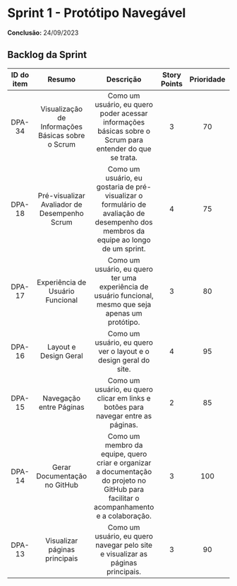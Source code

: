 # Sprint 1 - Protótipo Navegável

**Conclusão:** 24/09/2023

## Backlog da Sprint

| ID do item |                      Resumo                       |                                                               Descrição                                                                | Story Points | Prioridade |    Status    |
| :--------: | :-----------------------------------------------: | :------------------------------------------------------------------------------------------------------------------------------------: | :----------: | :--------: | :----------: |
|   DPA-34   | Visualização de Informações Básicas sobre o Scrum |                Como um usuário, eu quero poder acessar informações básicas sobre o Scrum para entender do que se trata.                |      3       |     70     | Concluído |
|   DPA-18   |   Pré-visualizar Avaliador de Desempenho Scrum    |  Como um usuário, eu gostaria de pré-visualizar o formulário de avaliação de desempenho dos membros da equipe ao longo de um sprint.   |      4       |     75     | Concluído |
|   DPA-17   |         Experiência de Usuário Funcional          |                Como um usuário, eu quero ter uma experiência de usuário funcional, mesmo que seja apenas um protótipo.                 |      3       |     80     | Concluído |
|   DPA-16   |               Layout e Design Geral               |                                    Como um usuário, eu quero ver o layout e o design geral do site.                                    |      4       |     95     |  Concluído   |
|   DPA-15   |              Navegação entre Páginas              |                           Como um usuário, eu quero clicar em links e botões para navegar entre as páginas.                            |      2       |     85     | Concluído |
|   DPA-14   |           Gerar Documentação no GitHub            | Como um membro da equipe, quero criar e organizar a documentação do projeto no GitHub para facilitar o acompanhamento e a colaboração. |      3       |    100     | Concluído |
|   DPA-13   |           Visualizar páginas principais           |                            Como um usuário, eu quero navegar pelo site e visualizar as páginas principais.                             |      3       |     90     | Concluído |
